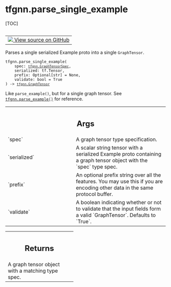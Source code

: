 <!-- lint-g3mark -->

# tfgnn.parse_single_example

[TOC]

<!-- Insert buttons and diff -->

<table class="tfo-notebook-buttons tfo-api nocontent" align="left">
<td>
  <a target="_blank" href="https://github.com/tensorflow/gnn/tree/master/tensorflow_gnn/graph/graph_tensor_io.py#L103-L129">
    <img src="https://www.tensorflow.org/images/GitHub-Mark-32px.png" />
    View source on GitHub
  </a>
</td>
</table>

Parses a single serialized Example proto into a single `GraphTensor`.

<pre class="devsite-click-to-copy prettyprint lang-py tfo-signature-link">
<code>tfgnn.parse_single_example(
    spec: <a href="../tfgnn/GraphTensorSpec.md"><code>tfgnn.GraphTensorSpec</code></a>,
    serialized: tf.Tensor,
    prefix: Optional[str] = None,
    validate: bool = True
) -> <a href="../tfgnn/GraphTensor.md"><code>tfgnn.GraphTensor</code></a>
</code></pre>

<!-- Placeholder for "Used in" -->

Like `parse_example()`, but for a single graph tensor. See
<a href="../tfgnn/parse_example.md"><code>tfgnn.parse_example()</code></a> for
reference.

<!-- Tabular view -->

 <table class="responsive fixed orange">
<colgroup><col width="214px"><col></colgroup>
<tr><th colspan="2"><h2 class="add-link">Args</h2></th></tr>

<tr>
<td>
`spec`<a id="spec"></a>
</td>
<td>
A graph tensor type specification.
</td>
</tr><tr>
<td>
`serialized`<a id="serialized"></a>
</td>
<td>
A scalar string tensor with a serialized Example proto
containing a graph tensor object with the `spec` type spec.
</td>
</tr><tr>
<td>
`prefix`<a id="prefix"></a>
</td>
<td>
An optional prefix string over all the features. You may use
this if you are encoding other data in the same protocol buffer.
</td>
</tr><tr>
<td>
`validate`<a id="validate"></a>
</td>
<td>
A boolean indicating whether or not to validate that the input
fields form a valid `GraphTensor`. Defaults to `True`.
</td>
</tr>
</table>

<!-- Tabular view -->

 <table class="responsive fixed orange">
<colgroup><col width="214px"><col></colgroup>
<tr><th colspan="2"><h2 class="add-link">Returns</h2></th></tr>
<tr class="alt">
<td colspan="2">
A graph tensor object with a matching type spec.
</td>
</tr>

</table>

